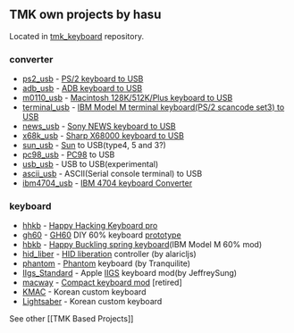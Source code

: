 ## TMK own projects by hasu
Located in [tmk_keyboard](https://github.com/tmk/tmk_keyboard/tree/master/) repository.

### converter                                                                                                                                                                                          
* [ps2_usb]         - [PS/2 keyboard to USB][GH_ps2]
* [adb_usb]         - [ADB keyboard to USB][GH_adb]
* [m0110_usb]       - [Macintosh 128K/512K/Plus keyboard to USB][GH_m0110]
* [terminal_usb]    - [IBM Model M terminal keyboard(PS/2 scancode set3) to USB][GH_terminal]
* [news_usb]        - [Sony NEWS keyboard to USB][GH_news]
* [x68k_usb]        - [Sharp X68000 keyboard to USB][GH_x68k]
* [sun_usb]         - [Sun] to USB(type4, 5 and 3?)
* [pc98_usb]        - [PC98] to USB
* [usb_usb]         - USB to USB(experimental)
* [ascii_usb]       - ASCII(Serial console terminal) to USB
* [ibm4704_usb]     - [IBM 4704 keyboard Converter][GH_ibm4704]
                   
### keyboard 
* [hhkb]            - [Happy Hacking Keyboard pro][GH_hhkb]
* [gh60]            - [GH60][GH60_diy] DIY 60% keyboard [prototype][GH60_proto]
* [hbkb]            - [Happy Buckling spring keyboard][GH_hbkb](IBM Model M 60% mod)
* [hid_liber]       - [HID liberation][HID_liber] controller (by alaricljs)
* [phantom]         - [Phantom] keyboard (by Tranquilite)
* [IIgs_Standard]   - Apple [IIGS] keyboard mod(by JeffreySung)
* [macway]          - [Compact keyboard mod][GH_macway] [retired]
* [KMAC]            - Korean custom keyboard
* [Lightsaber]      - Korean custom keyboard
             
[ps2_usb]:              https://github.com/tmk/tmk_keyboard/tree/master/converter/ps2_usb/
[adb_usb]:              https://github.com/tmk/tmk_keyboard/tree/master/converter/adb_usb/
[m0110_usb]:            https://github.com/tmk/tmk_keyboard/tree/master/converter/m0110_usb
[terminal_usb]:         https://github.com/tmk/tmk_keyboard/tree/master/converter/terminal_usb/
[news_usb]:             https://github.com/tmk/tmk_keyboard/tree/master/converter/news_usb/
[x68k_usb]:             https://github.com/tmk/tmk_keyboard/tree/master/converter/x68k_usb/
[sun_usb]:              https://github.com/tmk/tmk_keyboard/tree/master/converter/sun_usb/
[pc98_usb]:             https://github.com/tmk/tmk_keyboard/tree/master/converter/pc98_usb/
[usb_usb]:              https://github.com/tmk/tmk_keyboard/tree/master/converter/usb_usb/
[ascii_usb]:            https://github.com/tmk/tmk_keyboard/tree/master/converter/ascii_usb/
[ibm4704_usb]:          https://github.com/tmk/tmk_keyboard/tree/master/converter/ibm4704_usb
[hhkb]:                 https://github.com/tmk/tmk_keyboard/tree/master/keyboard/hhkb/
[gh60]:                 https://github.com/tmk/tmk_keyboard/tree/master/keyboard/gh60/
[hbkb]:                 https://github.com/tmk/tmk_keyboard/tree/master/keyboard/hbkb/
[hid_liber]:            https://github.com/tmk/tmk_keyboard/tree/master/keyboard/hid_liber/
[phantom]:              https://github.com/tmk/tmk_keyboard/tree/master/keyboard/phantom/
[IIgs_Standard]:        https://github.com/tmk/tmk_keyboard/tree/master/keyboard/IIgs/
[macway]:               https://github.com/tmk/tmk_keyboard/tree/master/keyboard/macway/
[KMAC]:                 https://github.com/tmk/tmk_keyboard/tree/master/keyboard/kmac/
[Lightsaber]:           https://github.com/tmk/tmk_keyboard/tree/master/keyboard/lightsaber/
             
[GH_macway]:    http://geekhack.org/showwiki.php?title=Island:11930
[GH_hhkb]:      http://geekhack.org/showwiki.php?title=Island:12047
[GH_ps2]:       http://geekhack.org/showwiki.php?title=Island:14618
[GH_adb]:       http://geekhack.org/showwiki.php?title=Island:14290
[GH_hhkb_bt]:   http://geekhack.org/showwiki.php?title=Island:20851
[GH_m0110]:     http://geekhack.org/showwiki.php?title=Island:24965
[GH_news]:      http://geekhack.org/showwiki.php?title=Island:25759
[GH_terminal]:  http://geekhack.org/showwiki.php?title=Island:27272
[GH_x68k]:      http://geekhack.org/showwiki.php?title=Island:29060
[GH_hbkb]:      http://geekhack.org/showwiki.php?title=Island:29483
[GH_ibm4704]:   http://geekhack.org/index.php?topic=54706.0
[HID_liber]:    http://deskthority.net/wiki/HID_Liberation_Device_-_DIY_Instructions
[Phantom]:      http://geekhack.org/index.php?topic=26742
[GH60_diy]:     http://geekhack.org/index.php?topic=34959
[GH60_proto]:   http://geekhack.org/index.php?topic=37570.0
[PC98]:         http://en.wikipedia.org/wiki/NEC_PC-9801
[Sun]:          http://en.wikipedia.org/wiki/Sun-3
[IIGS]:         http://en.wikipedia.org/wiki/Apple_IIGS


See other [[TMK Based Projects]]